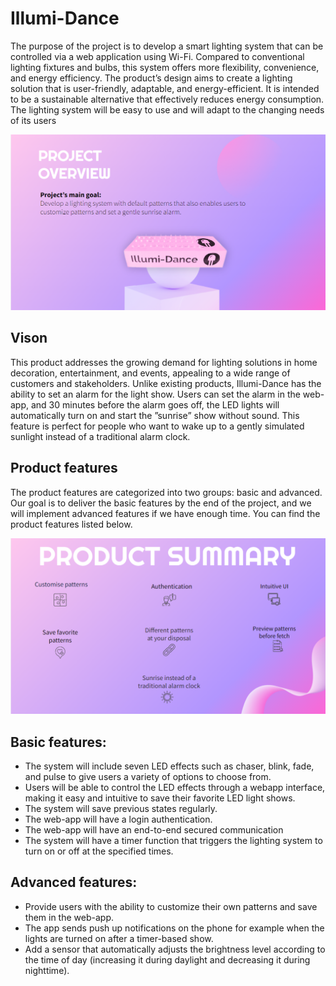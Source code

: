 # Illumi-Dance

The purpose of the project is to develop a smart lighting system that can be controlled via a web
application using Wi-Fi. Compared to conventional lighting fixtures and bulbs, this system offers more
flexibility, convenience, and energy efficiency. The product’s design aims to create a lighting solution that
is user-friendly, adaptable, and energy-efficient. It is intended to be a sustainable alternative that effectively
reduces energy consumption. The lighting system will be easy to use and will adapt to the changing needs
of its users

![alt text](https://github.com/Gaasll/Illumi-Dance/blob/main/read.png?raw=true)

## Vison

This product addresses the growing demand for lighting solutions in home decoration,
entertainment, and events, appealing to a wide range of customers and stakeholders. Unlike existing
products, Illumi-Dance has the ability to set an alarm for the light show. Users can set the alarm in the
web-app, and 30 minutes before the alarm goes off, the LED lights will automatically turn on and start the
”sunrise” show without sound. This feature is perfect for people who want to wake up to a gently simulated
sunlight instead of a traditional alarm clock.



## Product features

The product features are categorized into two groups: basic and advanced. Our goal is to deliver the basic
features by the end of the project, and we will implement advanced features if we have enough time. You
can find the product features listed below.

![alt text](https://github.com/Gaasll/Illumi-Dance/blob/main/read2.png?raw=true)

## Basic features:

* The system will include seven LED effects such as chaser, blink, fade, and pulse to give users a
variety of options to choose from.
* Users will be able to control the LED effects through a webapp interface, making it easy and intuitive
to save their favorite LED light shows.
* The system will save previous states regularly.
* The web-app will have a login authentication.
* The web-app will have an end-to-end secured communication
* The system will have a timer function that triggers the lighting system to turn on or off at the specified
times.

## Advanced features:
* Provide users with the ability to customize their own patterns and save them in the web-app.
* The app sends push up notifications on the phone for example when the lights are turned on after a
timer-based show.
* Add a sensor that automatically adjusts the brightness level according to the time of day (increasing
it during daylight and decreasing it during nighttime).
